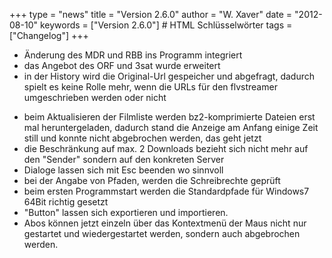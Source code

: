+++
type = "news"
title = "Version 2.6.0"
author = "W. Xaver"
date = "2012-08-10"
keywords = ["Version 2.6.0"] # HTML Schlüsselwörter
tags = ["Changelog"]
+++

- Änderung des MDR und RBB ins Programm integriert
- das Angebot des ORF und 3sat wurde erweitert
- in der History wird die Original-Url gespeicher und abgefragt, dadurch spielt es keine Rolle mehr, wenn die URLs für den flvstreamer umgeschrieben werden oder nicht
<!--more-->
- beim Aktualisieren der Filmliste werden bz2-komprimierte Dateien erst mal heruntergeladen, dadurch stand die Anzeige am Anfang einige Zeit still und konnte nicht abgebrochen werden, das geht jetzt
- die Beschränkung auf max. 2 Downloads bezieht sich nicht mehr auf den "Sender" sondern auf den konkreten Server
- Dialoge lassen sich mit Esc beenden wo sinnvoll
- bei der Angabe von Pfaden, werden die Schreibrechte geprüft
- beim ersten Programmstart werden die Standardpfade für Windows7 64Bit richtig gesetzt
- "Button" lassen sich exportieren und importieren.
- Abos können jetzt einzeln über das Kontextmenü der Maus nicht nur gestartet und wiedergestartet werden, sondern auch abgebrochen werden.
